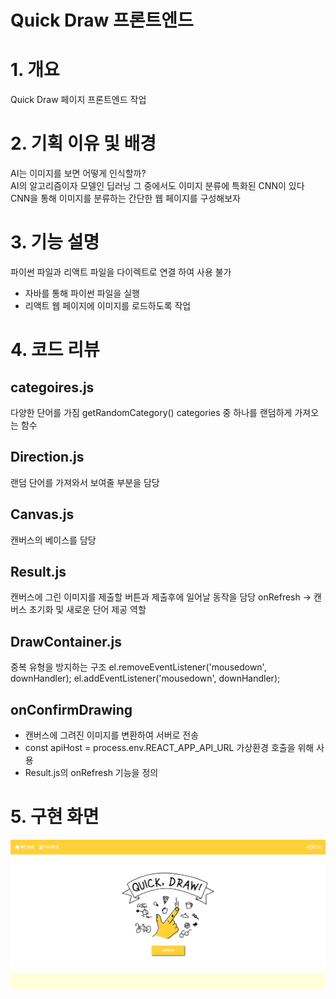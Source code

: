 # Quick Draw 프론트엔드

# 1. 개요
Quick Draw 페이지 프론트엔드 작업


# 2. 기획 이유 및 배경
AI는 이미지를 보면 어떻게 인식할까? <br>
AI의 알고리즘이자 모델인 딥러닝 그 중에서도 이미지 분류에 특화된 CNN이 있다 <br>
CNN을 통해 이미지를 분류하는 간단한 웹 페이지를 구성해보자


# 3. 기능 설명
파이썬 파일과 리액트 파일을 다이렉트로 연결 하여 사용 불가<br>
- 자바를 통해 파이썬 파일을 실행
- 리액트 웹 페이지에 이미지를 로드하도록 작업

# 4. 코드 리뷰
## categoires.js
다양한 단어를 가짐
getRandomCategory()
  categories 중 하나를 랜덤하게 가져오는 함수

## Direction.js
랜덤 단어를 가져와서 보여줄 부분을 담당

## Canvas.js
캔버스의 베이스를 담당

## Result.js
캔버스에 그린 이미지를 제출할 버튼과 제출후에 일어날 동작을 담당
onRefresh -> 캔버스 초기화 및 새로운 단어 제공 역할

## DrawContainer.js
중복 유형을 방지하는 구조
  el.removeEventListener('mousedown', downHandler);
  el.addEventListener('mousedown', downHandler);

## onConfirmDrawing
- 캔버스에 그려진 이미지를 변환하여 서버로 전송
- const apiHost = process.env.REACT_APP_API_URL 가상환경 호출을 위해 사용
- Result.js의 onRefresh 기능을 정의

# 5. 구현 화면

![img_1.png](img_1.png)
